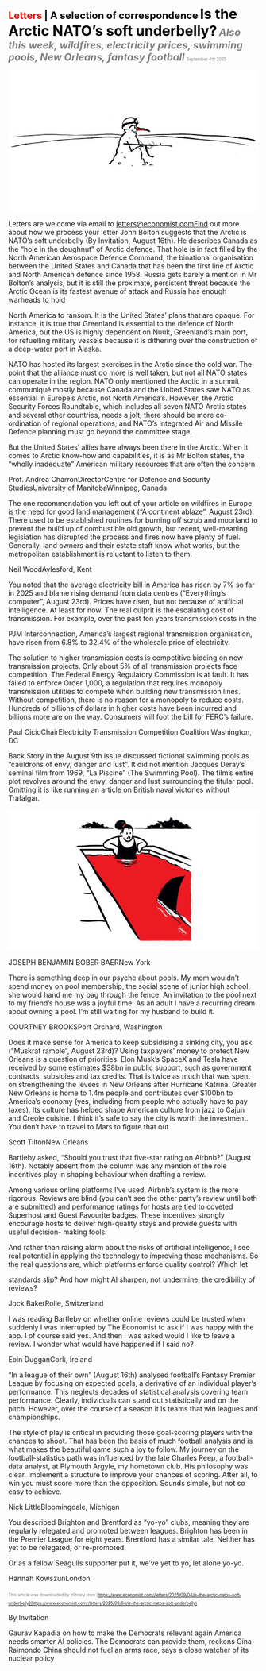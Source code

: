 <span style="color:#E3120B; font-size:14.9pt; font-weight:bold;">Letters</span> <span style="color:#000000; font-size:14.9pt; font-weight:bold;">| A selection of correspondence</span>
<span style="color:#000000; font-size:21.0pt; font-weight:bold;">Is the Arctic NATO’s soft underbelly?</span>
<span style="color:#808080; font-size:14.9pt; font-weight:bold; font-style:italic;">Also this week, wildfires, electricity prices, swimming pools, New Orleans, fantasy football</span>
<span style="color:#808080; font-size:6.2pt;">September 4th 2025</span>

![](../images/009_Is_the_Arctic_NATOs_soft_underbelly/p0036_img01.jpeg)

Letters are welcome via email to letters@economist.comFind out more about how we process your letter John Bolton suggests that the Arctic is NATO’s soft underbelly (By Invitation, August 16th). He describes Canada as the “hole in the doughnut” of Arctic defence. That hole is in fact filled by the North American Aerospace Defence Command, the binational organisation between the United States and Canada that has been the first line of Arctic and North American defence since 1958. Russia gets barely a mention in Mr Bolton’s analysis, but it is still the proximate, persistent threat because the Arctic Ocean is its fastest avenue of attack and Russia has enough warheads to hold

North America to ransom. It is the United States’ plans that are opaque. For instance, it is true that Greenland is essential to the defence of North America, but the US is highly dependent on Nuuk, Greenland’s main port, for refuelling military vessels because it is dithering over the construction of a deep-water port in Alaska.

NATO has hosted its largest exercises in the Arctic since the cold war. The point that the alliance must do more is well taken, but not all NATO states can operate in the region. NATO only mentioned the Arctic in a summit communiqué mostly because Canada and the United States saw NATO as essential in Europe’s Arctic, not North America’s. However, the Arctic Security Forces Roundtable, which includes all seven NATO Arctic states and several other countries, needs a jolt; there should be more co-ordination of regional operations; and NATO’s Integrated Air and Missile Defence planning must go beyond the committee stage.

But the United States’ allies have always been there in the Arctic. When it comes to Arctic know-how and capabilities, it is as Mr Bolton states, the “wholly inadequate” American military resources that are often the concern.

Prof. Andrea CharronDirectorCentre for Defence and Security StudiesUniversity of ManitobaWinnipeg, Canada

The one recommendation you left out of your article on wildfires in Europe is the need for good land management (“A continent ablaze”, August 23rd). There used to be established routines for burning off scrub and moorland to prevent the build up of combustible old growth, but recent, well-meaning legislation has disrupted the process and fires now have plenty of fuel. Generally, land owners and their estate staff know what works, but the metropolitan establishment is reluctant to listen to them.

Neil WoodAylesford, Kent

You noted that the average electricity bill in America has risen by 7% so far in 2025 and blame rising demand from data centres (“Everything’s computer”, August 23rd). Prices have risen, but not because of artificial intelligence. At least for now. The real culprit is the escalating cost of transmission. For example, over the past ten years transmission costs in the

PJM Interconnection, America’s largest regional transmission organisation, have risen from 6.8% to 32.4% of the wholesale price of electricity.

The solution to higher transmission costs is competitive bidding on new transmission projects. Only about 5% of all transmission projects face competition. The Federal Energy Regulatory Commission is at fault. It has failed to enforce Order 1,000, a regulation that requires monopoly transmission utilities to compete when building new transmission lines. Without competition, there is no reason for a monopoly to reduce costs. Hundreds of billions of dollars in higher costs have been incurred and billions more are on the way. Consumers will foot the bill for FERC’s failure.

Paul CicioChairElectricity Transmission Competition Coalition Washington, DC

Back Story in the August 9th issue discussed fictional swimming pools as “cauldrons of envy, danger and lust”. It did not mention Jacques Deray’s seminal film from 1969, “La Piscine” (The Swimming Pool). The film’s entire plot revolves around the envy, danger and lust surrounding the titular pool. Omitting it is like running an article on British naval victories without Trafalgar.

![](../images/009_Is_the_Arctic_NATOs_soft_underbelly/p0038_img01.jpeg)

JOSEPH BENJAMIN BOBER BAERNew York

There is something deep in our psyche about pools. My mom wouldn’t spend money on pool membership, the social scene of junior high school; she would hand me my bag through the fence. An invitation to the pool next to my friend’s house was a joyful time. As an adult I have a recurring dream about owning a pool. I’m still waiting for my husband to build it.

COURTNEY BROOKSPort Orchard, Washington

Does it make sense for America to keep subsidising a sinking city, you ask (“Muskrat ramble”, August 23rd)? Using taxpayers’ money to protect New Orleans is a question of priorities. Elon Musk’s SpaceX and Tesla have received by some estimates $38bn in public support, such as government contracts, subsidies and tax credits. That is twice as much that was spent on strengthening the levees in New Orleans after Hurricane Katrina. Greater New Orleans is home to 1.4m people and contributes over $100bn to America’s economy (yes, including from people who actually have to pay taxes). Its culture has helped shape American culture from jazz to Cajun and Creole cuisine. I think it’s safe to say the city is worth the investment. You don’t have to travel to Mars to figure that out.

Scott TiltonNew Orleans

Bartleby asked, “Should you trust that five-star rating on Airbnb?” (August 16th). Notably absent from the column was any mention of the role incentives play in shaping behaviour when drafting a review.

Among various online platforms I’ve used, Airbnb’s system is the more rigorous. Reviews are blind (you can’t see the other party’s review until both are submitted) and performance ratings for hosts are tied to coveted Superhost and Guest Favourite badges. These incentives strongly encourage hosts to deliver high-quality stays and provide guests with useful decision- making tools.

And rather than raising alarm about the risks of artificial intelligence, I see real potential in applying the technology to improving these mechanisms. So the real questions are, which platforms enforce quality control? Which let

standards slip? And how might AI sharpen, not undermine, the credibility of reviews?

Jock BakerRolle, Switzerland

I was reading Bartleby on whether online reviews could be trusted when suddenly I was interrupted by The Economist to ask if I was happy with the app. I of course said yes. And then I was asked would I like to leave a review. I wonder what would have happened if I said no?

Eoin DugganCork, Ireland

“In a league of their own” (August 16th) analysed football’s Fantasy Premier League by focusing on expected goals, a derivative of an individual player’s performance. This neglects decades of statistical analysis covering team performance. Clearly, individuals can stand out statistically and on the pitch. However, over the course of a season it is teams that win leagues and championships.

The style of play is critical in providing those goal-scoring players with the chances to shoot. That has been the basis of much football analysis and is what makes the beautiful game such a joy to follow. My journey on the football-statistics path was influenced by the late Charles Reep, a football- data analyst, at Plymouth Argyle, my hometown club. His philosophy was clear. Implement a structure to improve your chances of scoring. After all, to win you must score more than the opposition. Sounds simple, but not so easy to achieve.

Nick LittleBloomingdale, Michigan

You described Brighton and Brentford as “yo-yo” clubs, meaning they are regularly relegated and promoted between leagues. Brighton has been in the Premier League for eight years. Brentford has a similar tale. Neither has yet to be relegated, or re-promoted.

Or as a fellow Seagulls supporter put it, we’ve yet to yo, let alone yo-yo.

Hannah KowszunLondon

<span style="color:#808080; font-size:6.2pt;">This article was downloaded by zlibrary from [https://www.economist.com//letters/2025/09/04/is-the-arctic-natos-soft-underbelly](https://www.economist.com//letters/2025/09/04/is-the-arctic-natos-soft-underbelly)</span>

By Invitation

Gaurav Kapadia on how to make the Democrats relevant again America needs smarter AI policies. The Democrats can provide them, reckons Gina Raimondo China should not fuel an arms race, says a close watcher of its nuclear policy